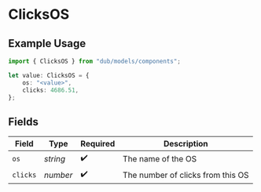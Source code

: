 # ClicksOS

## Example Usage

```typescript
import { ClicksOS } from "dub/models/components";

let value: ClicksOS = {
    os: "<value>",
    clicks: 4686.51,
};
```

## Fields

| Field                             | Type                              | Required                          | Description                       |
| --------------------------------- | --------------------------------- | --------------------------------- | --------------------------------- |
| `os`                              | *string*                          | :heavy_check_mark:                | The name of the OS                |
| `clicks`                          | *number*                          | :heavy_check_mark:                | The number of clicks from this OS |
